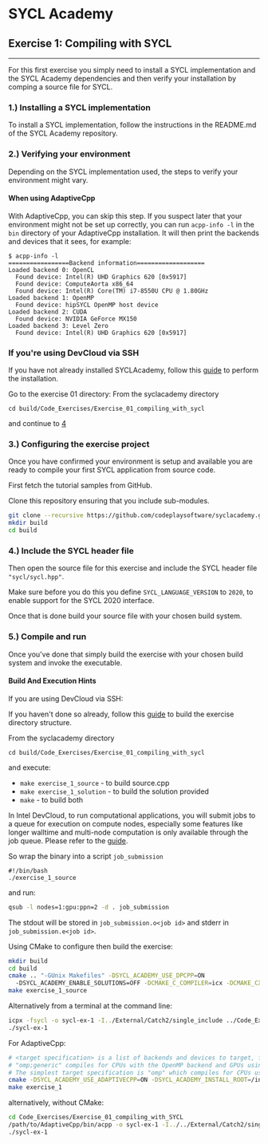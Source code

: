 # SYCL Academy

## Exercise 1: Compiling with SYCL

---

For this first exercise you simply need to install a SYCL implementation and the SYCL
Academy dependencies and then verify your installation by comping a source file
for SYCL.


### 1.) Installing a SYCL implementation

To install a SYCL implementation, follow the instructions in the README.md of the SYCL
Academy repository.

### 2.) Verifying your environment

Depending on the SYCL implementation used, the steps to verify your environment might vary.

#### When using AdaptiveCpp

With AdaptiveCpp, you can skip this step. If you suspect later that your environment might not be set up correctly, you can run `acpp-info -l` in the `bin`  directory of your AdaptiveCpp installation. It will then print the backends and devices that it sees, for example:
```
$ acpp-info -l
=================Backend information===================
Loaded backend 0: OpenCL
  Found device: Intel(R) UHD Graphics 620 [0x5917]
  Found device: ComputeAorta x86_64
  Found device: Intel(R) Core(TM) i7-8550U CPU @ 1.80GHz
Loaded backend 1: OpenMP
  Found device: hipSYCL OpenMP host device
Loaded backend 2: CUDA
  Found device: NVIDIA GeForce MX150
Loaded backend 3: Level Zero
  Found device: Intel(R) UHD Graphics 620 [0x5917]
```

### If you're using DevCloud via SSH

If you have not already installed SYCLAcademy, follow this [guide](../../README.md#connecting-to-devcloud-via-ssh) to perform the installation.

Go to the exercise 01 directory:
From the syclacademy directory
```
cd build/Code_Exercises/Exercise_01_compiling_with_sycl
```
and continue to [4](#4-include-the-sycl-header-file)

### 3.) Configuring the exercise project

Once you have confirmed your environment is setup and available you are ready to
compile your first SYCL application from source code.

First fetch the tutorial samples from GitHub.

Clone this repository ensuring that you include sub-modules.

```sh
git clone --recursive https://github.com/codeplaysoftware/syclacademy.git
mkdir build
cd build
```

### 4.) Include the SYCL header file

Then open the source file for this exercise and include the SYCL header file
`"sycl/sycl.hpp"`.

Make sure before you do this you define `SYCL_LANGUAGE_VERSION` to `2020`, to
enable support for the SYCL 2020 interface.

Once that is done build your source file with your chosen build system.

### 5.) Compile and run

Once you've done that simply build the exercise with your chosen build system
and invoke the executable.

#### Build And Execution Hints

If you are using DevCloud via SSH:

If you haven't done so already, follow this [guide](../../README.md#building-the-exercises-for-dpc++) to build the exercise directory structure.

From the syclacademy directory
```
cd build/Code_Exercises/Exercise_01_compiling_with_sycl
```
and execute:
* ```make exercise_1_source``` - to build source.cpp
* ```make exercise_1_solution``` - to build the solution provided
* ```make``` - to build both

In Intel DevCloud, to run computational applications, you will submit jobs to a queue for execution on compute nodes,
especially some features like longer walltime and multi-node computation is only available through the job queue.
Please refer to the [guide][devcloud-job-submission].

So wrap the binary into a script `job_submission`
```
#!/bin/bash
./exercise_1_source
```
and run:
```sh
qsub -l nodes=1:gpu:ppn=2 -d . job_submission
```

The stdout will be stored in ```job_submission.o<job id>``` and stderr in ```job_submission.e<job id>```.

Using CMake to configure then build the exercise:
```sh
mkdir build
cd build
cmake .. "-GUnix Makefiles" -DSYCL_ACADEMY_USE_DPCPP=ON
  -DSYCL_ACADEMY_ENABLE_SOLUTIONS=OFF -DCMAKE_C_COMPILER=icx -DCMAKE_CXX_COMPILER=icpx
make exercise_1_source
```
Alternatively from a terminal at the command line:
```sh
icpx -fsycl -o sycl-ex-1 -I../External/Catch2/single_include ../Code_Exercises/Exercise_01_compiling_with_sycl/source.cpp
./sycl-ex-1
```

For AdaptiveCpp:
```sh
# <target specification> is a list of backends and devices to target, for example
# "omp;generic" compiles for CPUs with the OpenMP backend and GPUs using the generic single-pass compiler.
# The simplest target specification is "omp" which compiles for CPUs using the OpenMP backend.
cmake -DSYCL_ACADEMY_USE_ADAPTIVECPP=ON -DSYCL_ACADEMY_INSTALL_ROOT=/insert/path/to/AdaptiveCpp -DACPP_TARGETS="<target specification>" ..
make exercise_1
```
alternatively, without CMake:
```sh
cd Code_Exercises/Exercise_01_compiling_with_SYCL
/path/to/AdaptiveCpp/bin/acpp -o sycl-ex-1 -I../../External/Catch2/single_include --acpp-targets="<target specification>" source.cpp
./sycl-ex-1
```


[devcloud-job-submission]: https://devcloud.intel.com/oneapi/documentation/job-submission/
